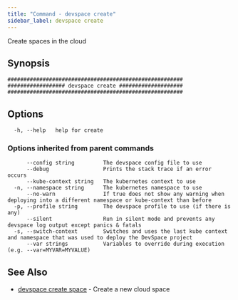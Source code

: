 ```yaml
---
title: "Command - devspace create"
sidebar_label: devspace create
---
```



Create spaces in the cloud

## Synopsis


```
#######################################################
################## devspace create ####################
#######################################################
```
## Options

```
  -h, --help   help for create
```

### Options inherited from parent commands

```
      --config string         The devspace config file to use
      --debug                 Prints the stack trace if an error occurs
      --kube-context string   The kubernetes context to use
  -n, --namespace string      The kubernetes namespace to use
      --no-warn               If true does not show any warning when deploying into a different namespace or kube-context than before
  -p, --profile string        The devspace profile to use (if there is any)
      --silent                Run in silent mode and prevents any devspace log output except panics & fatals
  -s, --switch-context        Switches and uses the last kube context and namespace that was used to deploy the DevSpace project
      --var strings           Variables to override during execution (e.g. --var=MYVAR=MYVALUE)
```

## See Also
* [devspace create space](../../cli/commands/devspace_create_space)	 - Create a new cloud space
